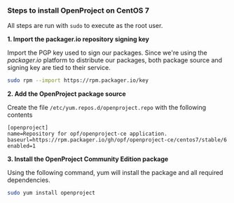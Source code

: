 ### Steps to install OpenProject on CentOS 7

All steps are run with `sudo` to execute as the root user.

**1. Import the packager.io repository signing key**

Import the PGP key used to sign our packages. Since we're using the _packager.io_ platform to distribute our packages, both package source and signing key are tied to their service.

```bash
sudo rpm --import https://rpm.packager.io/key
```

**2. Add the OpenProject package source**

Create the file `/etc/yum.repos.d/openproject.repo` with the following contents


```
[openproject]
name=Repository for opf/openproject-ce application.
baseurl=https://rpm.packager.io/gh/opf/openproject-ce/centos7/stable/6
enabled=1
```


**3. Install the OpenProject Community Edition package**

Using the following command, yum will install the package and all required dependencies.

```bash
sudo yum install openproject
```
